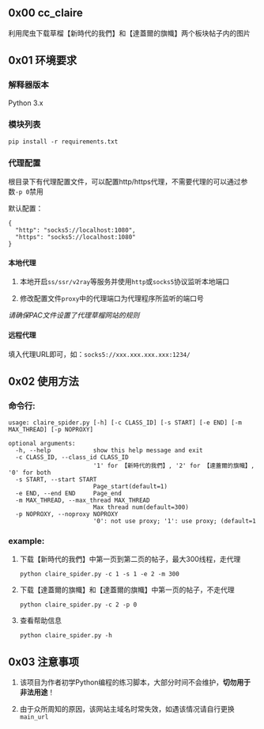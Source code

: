 ## 0x00 cc_claire

利用爬虫下载草榴【新時代的我們】和【達蓋爾的旗幟】两个板块帖子内的图片 

## 0x01 环境要求

### 解释器版本

Python 3.x

### 模块列表

`pip install -r requirements.txt`

### 代理配置

根目录下有代理配置文件，可以配置http/https代理，不需要代理的可以通过参数`-p 0`禁用

默认配置：

```
{
  "http": "socks5://localhost:1080",
  "https": "socks5://localhost:1080"
}
```

#### 本地代理

1. 本地开启`ss/ssr/v2ray`等服务并使用`http`或`socks5`协议监听本地端口

2. 修改配置文件`proxy`中的代理端口为代理程序所监听的端口号
   
*请确保PAC文件设置了代理草榴网站的规则*

#### 远程代理

填入代理URL即可，如：`socks5://xxx.xxx.xxx.xxx:1234/`

## 0x02 使用方法

### 命令行:

```shell
usage: claire_spider.py [-h] [-c CLASS_ID] [-s START] [-e END] [-m MAX_THREAD] [-p NOPROXY]

optional arguments:
  -h, --help            show this help message and exit
  -c CLASS_ID, --class_id CLASS_ID
                        '1' for 【新時代的我們】, '2' for 【達蓋爾的旗幟】, '0' for both
  -s START, --start START
                        Page_start(default=1)
  -e END, --end END     Page_end
  -m MAX_THREAD, --max_thread MAX_THREAD
                        Max thread num(default=300)
  -p NOPROXY, --noproxy NOPROXY
                        '0': not use proxy; '1': use proxy; (default=1
```

### example:

1. 下载【新時代的我們】中第一页到第二页的帖子，最大300线程，走代理

    `python claire_spider.py -c 1 -s 1 -e 2 -m 300` 

2. 下载【達蓋爾的旗幟】和【達蓋爾的旗幟】中第一页的帖子，不走代理

    `python claire_spider.py -c 2 -p 0` 

3. 查看帮助信息

    `python claire_spider.py -h` 

## 0x03 注意事项

1. 该项目为作者初学Python编程的练习脚本，大部分时间不会维护，**切勿用于非法用途**！

2. 由于众所周知的原因，该网站主域名时常失效，如遇该情况请自行更换`main_url`